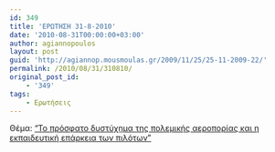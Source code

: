 ```yaml
---
id: 349
title: 'ΕΡΩΤΗΣΗ 31-8-2010'
date: '2010-08-31T00:00:00+03:00'
author: agiannopoulos
layout: post
guid: 'http://agiannop.mousmoulas.gr/2009/11/25/25-11-2009-22/'
permalink: /2010/08/31/310810/
original_post_id:
    - '349'
tags:
    - Ερωτήσεις
---
```


Θέμα: [“Το πρόσφατο δυστύχημα της πολεμικής αεροπορίας και η εκπαιδευτική επάρκεια των πιλότων”](/wp-content/uploads/2009/11/310810_aeroporia.pdf)